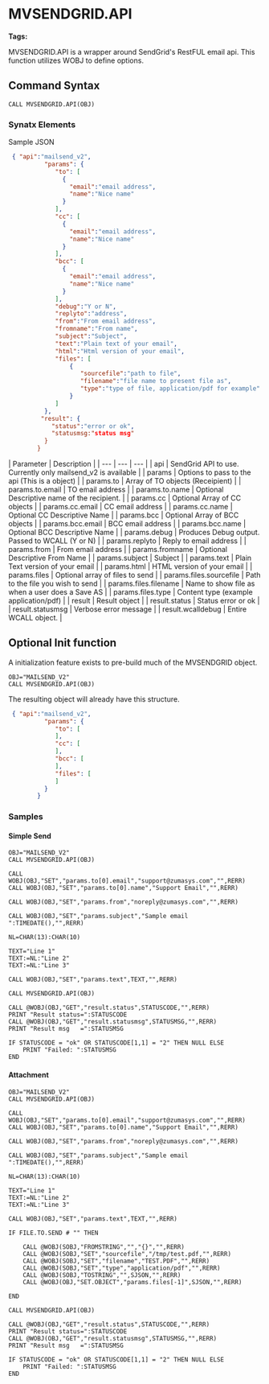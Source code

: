 # MVSENDGRID.API
<PageHeader />

**Tags:**
<badge text='objects' vertical='middle' />
<badge text='rest' vertical='middle' />

MVSENDGRID.API is a wrapper around SendGrid's RestFUL email api.  This function utilizes WOBJ to define options.

## Command Syntax

```
CALL MVSENDGRID.API(OBJ)
```

### Synatx Elements

Sample JSON

```JSON
 { "api":"mailsend_v2",
          "params": {
             "to": [
               {
                 "email":"email address",
                 "name":"Nice name"
               }
             ],
             "cc": [
               {
                 "email":"email address",
                 "name":"Nice name"
               }
             ],
             "bcc": [
               {
                 "email":"email address",
                 "name":"Nice name"
               }
             ],
             "debug":"Y or N",
             "replyto":"address",
             "from":"From email address",
             "fromname":"From name",
             "subject":"Subject",
             "text":"Plain text of your email",
             "html":"Html version of your email",
             "files": [
                 {
                    "sourcefile":"path to file",
                    "filename":"file name to present file as",
                    "type":"type of file, application/pdf for example"
                 }
             ]
          },
         "result": {
            "status":"error or ok",
            "statusmsg:"status msg"
          }
        }
```

| Parameter            | Description |
| ---                  | --- | --- |
| api                  | SendGrid API to use.  Currently only mailsend_v2 is available  |
| params               | Options to pass to the api (This is a object) |
| params.to            | Array of TO objects (Receipient)                               |
| params.to.email      | TO email address                                               |
| params.to.name       | Optional Descriptive name of the recipient.                    |
| params.cc            | Optional Array of CC objects                                            |
| params.cc.email      | CC email address                                               |
| params.cc.name       | Optional CC Descriptive Name                                   |
| params.bcc           | Optional Array of BCC objects                                  |
| params.bcc.email     | BCC email address                                               |
| params.bcc.name      | Optional BCC Descriptive Name                                   |
| params.debug         | Produces Debug output. Passed to WCALL (Y or N)                 |
| params.replyto       | Reply to email address                                          |
| params.from          | From email address                                              |
| params.fromname      | Optional Descriptive From Name                                  |
| params.subject       | Subject                                                         |
| params.text          | Plain Text version of your email                                |
| params.html          | HTML version of your email                                      |
| params.files         | Optional array of files to send                                 |
| params.files.sourcefile | Path to the file you wish to send                            |
| params.files.filename   | Name to show file as when a user does a Save AS              |
| params.files.type       | Content type (example  application/pdf)                      |
| result               | Result object                                                   |
| result.status        | Status  error or ok                                             |
| result.statusmsg     | Verbose error message                                           |
| result.wcalldebug    | Entire WCALL object.                                            |

## Optional Init function

A initialization feature exists to pre-build much of the MVSENDGRID object.

```
OBJ="MAILSEND_V2"
CALL MVSENDGRID.API(OBJ)
```
The resulting object will already have this structure.
```JSON
 { "api":"mailsend_v2",
          "params": {
             "to": [
             ],
             "cc": [
             ],
             "bcc": [
             ],
             "files": [
             ]
          }
        }
```



### Samples

#### Simple Send

``` mvbasic
OBJ="MAILSEND_V2"
CALL MVSENDGRID.API(OBJ)

CALL WOBJ(OBJ,"SET","params.to[0].email","support@zumasys.com","",RERR)
CALL WOBJ(OBJ,"SET","params.to[0].name","Support Email","",RERR)

CALL WOBJ(OBJ,"SET","params.from","noreply@zumasys.com","",RERR)

CALL WOBJ(OBJ,"SET","params.subject","Sample email ":TIMEDATE(),"",RERR)

NL=CHAR(13):CHAR(10)

TEXT="Line 1"
TEXT:=NL:"Line 2"
TEXT:=NL:"Line 3"

CALL WOBJ(OBJ,"SET","params.text",TEXT,"",RERR)

CALL MVSENDGRID.API(OBJ)

CALL @WOBJ(OBJ,"GET","result.status",STATUSCODE,"",RERR)
PRINT "Result status=":STATUSCODE
CALL @WOBJ(OBJ,"GET","result.statusmsg",STATUSMSG,"",RERR)
PRINT "Result msg   =":STATUSMSG

IF STATUSCODE = "ok" OR STATUSCODE[1,1] = "2" THEN NULL ELSE
    PRINT "Failed: ":STATUSMSG
END

```

#### Attachment
 
``` mvbasic
OBJ="MAILSEND_V2"
CALL MVSENDGRID.API(OBJ)

CALL WOBJ(OBJ,"SET","params.to[0].email","support@zumasys.com","",RERR)
CALL WOBJ(OBJ,"SET","params.to[0].name","Support Email","",RERR)

CALL WOBJ(OBJ,"SET","params.from","noreply@zumasys.com","",RERR)

CALL WOBJ(OBJ,"SET","params.subject","Sample email ":TIMEDATE(),"",RERR)

NL=CHAR(13):CHAR(10)

TEXT="Line 1"
TEXT:=NL:"Line 2"
TEXT:=NL:"Line 3"

CALL WOBJ(OBJ,"SET","params.text",TEXT,"",RERR)

IF FILE.TO.SEND # "" THEN

    CALL @WOBJ(SOBJ,"FROMSTRING","","{}","",RERR)
    CALL @WOBJ(SOBJ,"SET","sourcefile","/tmp/test.pdf,"",RERR)
    CALL @WOBJ(SOBJ,"SET","filename","TEST.PDF","",RERR)
    CALL @WOBJ(SOBJ,"SET","type","application/pdf","",RERR)
    CALL @WOBJ(SOBJ,"TOSTRING","",SJSON,"",RERR)
    CALL @WOBJ(OBJ,"SET.OBJECT","params.files[-1]",SJSON,"",RERR)

END

CALL MVSENDGRID.API(OBJ)

CALL @WOBJ(OBJ,"GET","result.status",STATUSCODE,"",RERR)
PRINT "Result status=":STATUSCODE
CALL @WOBJ(OBJ,"GET","result.statusmsg",STATUSMSG,"",RERR)
PRINT "Result msg   =":STATUSMSG

IF STATUSCODE = "ok" OR STATUSCODE[1,1] = "2" THEN NULL ELSE
    PRINT "Failed: ":STATUSMSG
END

```
<PageFooter />
